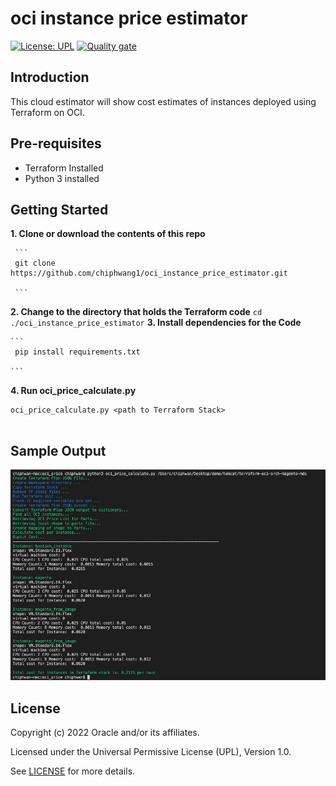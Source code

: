 # oci instance price estimator


[![License: UPL](https://img.shields.io/badge/license-UPL-green)](https://img.shields.io/badge/license-UPL-green) [![Quality gate](https://sonarcloud.io/api/project_badges/quality_gate?project=oracle-devrel_terraform-oci-arch-ci-cd)](https://sonarcloud.io/dashboard?id=oracle-devrel_terraform-oci-arch-ci-cd)


## Introduction

This cloud estimator will show cost estimates of instances deployed using Terraform on OCI.

## Pre-requisites

- Terraform Installed
- Python 3 installed


##  Getting Started

**1. Clone or download the contents of this repo** 
    
     ```
     git clone https://github.com/chiphwang1/oci_instance_price_estimator.git
     
     ```
**2. Change to the directory that holds the Terraform code** 
     ```
     cd ./oci_instance_price_estimator
     ```
**3. Install dependencies  for the Code**

    ```
     pip install requirements.txt 
    
    ```

**4. Run oci_price_calculate.py**


``` 
oci_price_calculate.py <path to Terraform Stack>
    
```   

 ##  Sample Output

![title](images/oci_price.png)

 

## License
Copyright (c) 2022 Oracle and/or its affiliates.

Licensed under the Universal Permissive License (UPL), Version 1.0.

See [LICENSE](LICENSE) for more details.